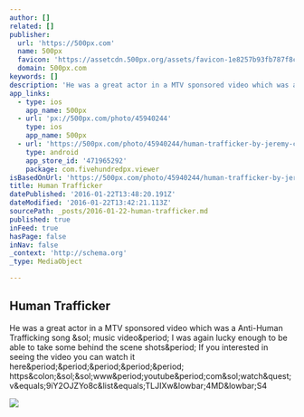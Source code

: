 ```yaml
---
author: []
related: []
publisher:
  url: 'https://500px.com'
  name: 500px
  favicon: 'https://assetcdn.500px.org/assets/favicon-1e8257b93fb787f8ceb66b5522ee853c.ico'
  domain: 500px.com
keywords: []
description: 'He was a great actor in a MTV sponsored video which was a Anti-Human Trafficking song / music video. I was again lucky enough to be able to take some behind the scene shots. If you interested in seeing the video you can watch it here..... https://www.youtube.com/watch?v=9iY2OJZYo8c&list=TLJIXw_4MD_S4'
app_links:
  - type: ios
    app_name: 500px
  - url: 'px://500px.com/photo/45940244'
    type: ios
    app_name: 500px
  - url: 'https://500px.com/photo/45940244/human-trafficker-by-jeremy-carhartt'
    type: android
    app_store_id: '471965292'
    package: com.fivehundredpx.viewer
isBasedOnUrl: 'https://500px.com/photo/45940244/human-trafficker-by-jeremy-carhartt'
title: Human Trafficker
datePublished: '2016-01-22T13:48:20.191Z'
dateModified: '2016-01-22T13:42:21.113Z'
sourcePath: _posts/2016-01-22-human-trafficker.md
published: true
inFeed: true
hasPage: false
inNav: false
_context: 'http://schema.org'
_type: MediaObject

---
```

<article style=""><h1>Human Trafficker</h1><p>He was a great actor in a MTV sponsored video which was a Anti-Human Trafficking song &amp;sol; music video&amp;period; I was again lucky enough to be able to take some behind the scene shots&amp;period; If you interested in seeing the video you can watch it here&amp;period;&amp;period;&amp;period;&amp;period;&amp;period; https&amp;colon;&amp;sol;&amp;sol;www&amp;period;youtube&amp;period;com&amp;sol;watch&amp;quest;v&amp;equals;9iY2OJZYo8c&amp;list&amp;equals;TLJIXw&amp;lowbar;4MD&amp;lowbar;S4</p><img src="https://drscdn.500px.org/photo/45940244/m%3D2048/7dca3262d3ca819ab7679dd4b6a752f7" /></article>